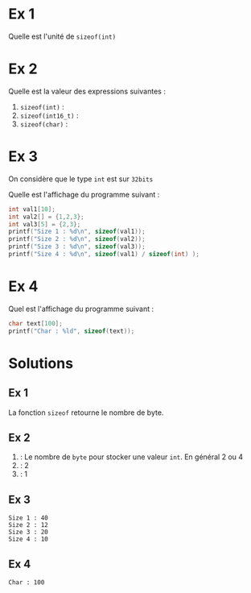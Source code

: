 # Ex 1
Quelle est l'unité de `sizeof(int)`

# Ex 2
Quelle est la valeur des expressions suivantes :
1. `sizeof(int)` : 
1. `sizeof(int16_t)` :
1. `sizeof(char)` :

# Ex 3
On considère que le type `int` est sur `32bits`

Quelle est l'affichage du programme suivant :

```c
int val1[10];
int val2[] = {1,2,3};
int val3[5] = {2,3};
printf("Size 1 : %d\n", sizeof(val1));
printf("Size 2 : %d\n", sizeof(val2));
printf("Size 3 : %d\n", sizeof(val3));
printf("Size 4 : %d\n", sizeof(val1) / sizeof(int) );
```

# Ex 4
Quel est l'affichage du programme suivant :
```c
char text[100];
printf("Char : %ld", sizeof(text));
```

# Solutions

## Ex 1
La fonction `sizeof` retourne le nombre de byte.

## Ex 2
1. : Le nombre de `byte` pour stocker une valeur `int`. En général 2 ou 4
1. : 2
1. : 1

## Ex 3
```console
Size 1 : 40
Size 2 : 12
Size 3 : 20
Size 4 : 10
```

## Ex 4
```console
Char : 100
```